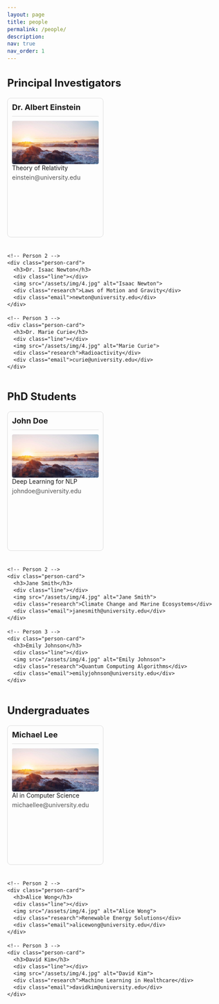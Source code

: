 ```yaml
---
layout: page
title: people
permalink: /people/
description:
nav: true
nav_order: 1
---
```


<style>
  :root {
    --card-height: 300px; /* 你可以根据需要调整高度 */
  }
  
  .person-card {
    width: 200px; /* 方框宽度 */
    height: var(--card-height); /* 使用全局变量控制高度 */
    display: flex;
    flex-direction: column;
    border: 1px solid #ddd;
    border-radius: 8px;
    padding: 10px;
    overflow: hidden;
  }

  .person-card img {
    width: 100%;
    height: 100px; /* 方形图片 */
    object-fit: cover;
    border-radius: 4px;
  }

  .person-card h3 {
    margin: 0;
    font-size: 18px;
    font-weight: bold;
  }

  .person-card .line {
    height: 1px;
    background-color: #ddd;
    margin: 10px 0;
  }

  .person-card .research {
    font-size: 14px;
    font-weight: normal;
    margin-bottom: 5px;
  }

  .person-card .email {
    font-size: 14px;
    color: #555;
  }

  .category {
    margin-bottom: 30px;
  }

  .category h2 {
    font-size: 24px;
    font-weight: bold;
    margin-bottom: 20px;
  }

  .category .people-container {
    display: flex;
    justify-content: space-between;
    gap: 20px;
    flex-wrap: wrap;
  }
</style>

<div class="category">
  <h2>Principal Investigators</h2>
  <div class="people-container">
    <!-- Person 1 -->
    <div class="person-card">
      <h3>Dr. Albert Einstein</h3>
      <div class="line"></div>
      <img src="/assets/img/4.jpg" alt="Albert Einstein">
      <div class="research">Theory of Relativity</div>
      <div class="email">einstein@university.edu</div>
    </div>

    <!-- Person 2 -->
    <div class="person-card">
      <h3>Dr. Isaac Newton</h3>
      <div class="line"></div>
      <img src="/assets/img/4.jpg" alt="Isaac Newton">
      <div class="research">Laws of Motion and Gravity</div>
      <div class="email">newton@university.edu</div>
    </div>

    <!-- Person 3 -->
    <div class="person-card">
      <h3>Dr. Marie Curie</h3>
      <div class="line"></div>
      <img src="/assets/img/4.jpg" alt="Marie Curie">
      <div class="research">Radioactivity</div>
      <div class="email">curie@university.edu</div>
    </div>
  </div>
</div>

<div class="category">
  <h2>PhD Students</h2>
  <div class="people-container">
    <!-- Person 1 -->
    <div class="person-card">
      <h3>John Doe</h3>
      <div class="line"></div>
      <img src="/assets/img/4.jpg" alt="John Doe">
      <div class="research">Deep Learning for NLP</div>
      <div class="email">johndoe@university.edu</div>
    </div>

    <!-- Person 2 -->
    <div class="person-card">
      <h3>Jane Smith</h3>
      <div class="line"></div>
      <img src="/assets/img/4.jpg" alt="Jane Smith">
      <div class="research">Climate Change and Marine Ecosystems</div>
      <div class="email">janesmith@university.edu</div>
    </div>

    <!-- Person 3 -->
    <div class="person-card">
      <h3>Emily Johnson</h3>
      <div class="line"></div>
      <img src="/assets/img/4.jpg" alt="Emily Johnson">
      <div class="research">Quantum Computing Algorithms</div>
      <div class="email">emilyjohnson@university.edu</div>
    </div>
  </div>
</div>

<div class="category">
  <h2>Undergraduates</h2>
  <div class="people-container">
    <!-- Person 1 -->
    <div class="person-card">
      <h3>Michael Lee</h3>
      <div class="line"></div>
      <img src="/assets/img/4.jpg" alt="Michael Lee">
      <div class="research">AI in Computer Science</div>
      <div class="email">michaellee@university.edu</div>
    </div>

    <!-- Person 2 -->
    <div class="person-card">
      <h3>Alice Wong</h3>
      <div class="line"></div>
      <img src="/assets/img/4.jpg" alt="Alice Wong">
      <div class="research">Renewable Energy Solutions</div>
      <div class="email">alicewong@university.edu</div>
    </div>

    <!-- Person 3 -->
    <div class="person-card">
      <h3>David Kim</h3>
      <div class="line"></div>
      <img src="/assets/img/4.jpg" alt="David Kim">
      <div class="research">Machine Learning in Healthcare</div>
      <div class="email">davidkim@university.edu</div>
    </div>
  </div>
</div>
